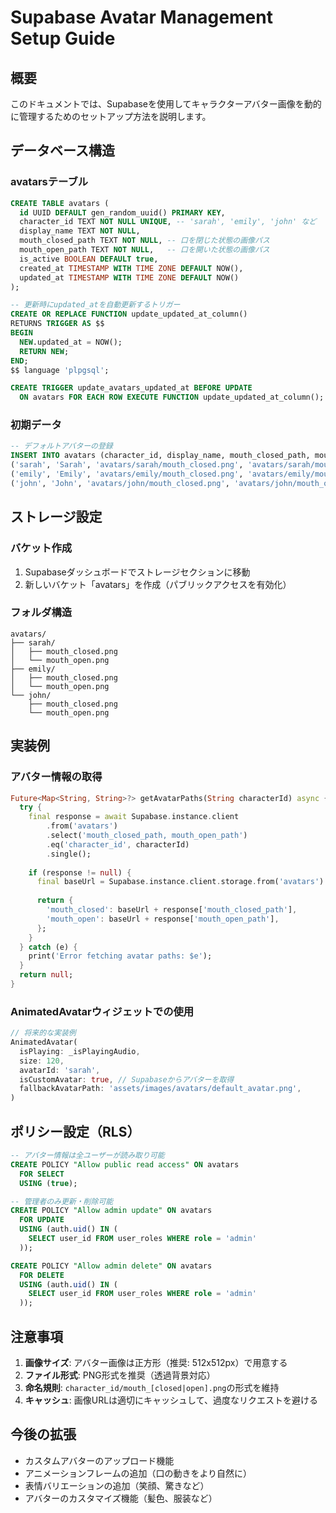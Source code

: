 # Supabase Avatar Management Setup Guide

## 概要
このドキュメントでは、Supabaseを使用してキャラクターアバター画像を動的に管理するためのセットアップ方法を説明します。

## データベース構造

### avatarsテーブル
```sql
CREATE TABLE avatars (
  id UUID DEFAULT gen_random_uuid() PRIMARY KEY,
  character_id TEXT NOT NULL UNIQUE, -- 'sarah', 'emily', 'john' など
  display_name TEXT NOT NULL,
  mouth_closed_path TEXT NOT NULL, -- 口を閉じた状態の画像パス
  mouth_open_path TEXT NOT NULL,   -- 口を開いた状態の画像パス
  is_active BOOLEAN DEFAULT true,
  created_at TIMESTAMP WITH TIME ZONE DEFAULT NOW(),
  updated_at TIMESTAMP WITH TIME ZONE DEFAULT NOW()
);

-- 更新時にupdated_atを自動更新するトリガー
CREATE OR REPLACE FUNCTION update_updated_at_column()
RETURNS TRIGGER AS $$
BEGIN
  NEW.updated_at = NOW();
  RETURN NEW;
END;
$$ language 'plpgsql';

CREATE TRIGGER update_avatars_updated_at BEFORE UPDATE
  ON avatars FOR EACH ROW EXECUTE FUNCTION update_updated_at_column();
```

### 初期データ
```sql
-- デフォルトアバターの登録
INSERT INTO avatars (character_id, display_name, mouth_closed_path, mouth_open_path) VALUES
('sarah', 'Sarah', 'avatars/sarah/mouth_closed.png', 'avatars/sarah/mouth_open.png'),
('emily', 'Emily', 'avatars/emily/mouth_closed.png', 'avatars/emily/mouth_open.png'),
('john', 'John', 'avatars/john/mouth_closed.png', 'avatars/john/mouth_open.png');
```

## ストレージ設定

### バケット作成
1. Supabaseダッシュボードでストレージセクションに移動
2. 新しいバケット「avatars」を作成（パブリックアクセスを有効化）

### フォルダ構造
```
avatars/
├── sarah/
│   ├── mouth_closed.png
│   └── mouth_open.png
├── emily/
│   ├── mouth_closed.png
│   └── mouth_open.png
└── john/
    ├── mouth_closed.png
    └── mouth_open.png
```

## 実装例

### アバター情報の取得
```dart
Future<Map<String, String>?> getAvatarPaths(String characterId) async {
  try {
    final response = await Supabase.instance.client
        .from('avatars')
        .select('mouth_closed_path, mouth_open_path')
        .eq('character_id', characterId)
        .single();
    
    if (response != null) {
      final baseUrl = Supabase.instance.client.storage.from('avatars').getPublicUrl('');
      
      return {
        'mouth_closed': baseUrl + response['mouth_closed_path'],
        'mouth_open': baseUrl + response['mouth_open_path'],
      };
    }
  } catch (e) {
    print('Error fetching avatar paths: $e');
  }
  return null;
}
```

### AnimatedAvatarウィジェットでの使用
```dart
// 将来的な実装例
AnimatedAvatar(
  isPlaying: _isPlayingAudio,
  size: 120,
  avatarId: 'sarah',
  isCustomAvatar: true, // Supabaseからアバターを取得
  fallbackAvatarPath: 'assets/images/avatars/default_avatar.png',
)
```

## ポリシー設定（RLS）

```sql
-- アバター情報は全ユーザーが読み取り可能
CREATE POLICY "Allow public read access" ON avatars
  FOR SELECT
  USING (true);

-- 管理者のみ更新・削除可能
CREATE POLICY "Allow admin update" ON avatars
  FOR UPDATE
  USING (auth.uid() IN (
    SELECT user_id FROM user_roles WHERE role = 'admin'
  ));

CREATE POLICY "Allow admin delete" ON avatars
  FOR DELETE
  USING (auth.uid() IN (
    SELECT user_id FROM user_roles WHERE role = 'admin'
  ));
```

## 注意事項

1. **画像サイズ**: アバター画像は正方形（推奨: 512x512px）で用意する
2. **ファイル形式**: PNG形式を推奨（透過背景対応）
3. **命名規則**: `character_id/mouth_[closed|open].png`の形式を維持
4. **キャッシュ**: 画像URLは適切にキャッシュして、過度なリクエストを避ける

## 今後の拡張

- カスタムアバターのアップロード機能
- アニメーションフレームの追加（口の動きをより自然に）
- 表情バリエーションの追加（笑顔、驚きなど）
- アバターのカスタマイズ機能（髪色、服装など） 